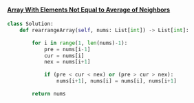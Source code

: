#### [Array With Elements Not Equal to Average of Neighbors](https://leetcode.com/problems/array-with-elements-not-equal-to-average-of-neighbors/)

```python
class Solution:
    def rearrangeArray(self, nums: List[int]) -> List[int]:
        
        for i in range(1, len(nums)-1):
            pre = nums[i-1]
            cur = nums[i]
            nex = nums[i+1]
            
            if (pre < cur < nex) or (pre > cur > nex):
                nums[i+1], nums[i] = nums[i], nums[i+1]
            
        return nums
```





